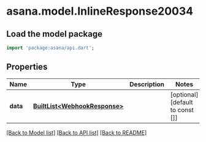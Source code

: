 # asana.model.InlineResponse20034

## Load the model package
```dart
import 'package:asana/api.dart';
```

## Properties
Name | Type | Description | Notes
------------ | ------------- | ------------- | -------------
**data** | [**BuiltList&lt;WebhookResponse&gt;**](WebhookResponse.md) |  | [optional] [default to const []]

[[Back to Model list]](../README.md#documentation-for-models) [[Back to API list]](../README.md#documentation-for-api-endpoints) [[Back to README]](../README.md)


